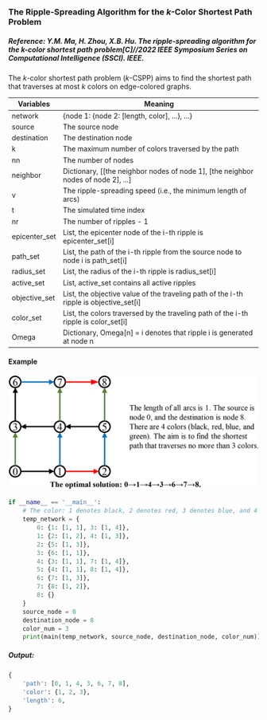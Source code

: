 ### The Ripple-Spreading Algorithm for the $k$-Color Shortest Path Problem

##### Reference: Y.M. Ma, H. Zhou, X.B. Hu. The ripple-spreading algorithm for the k-color shortest path problem[C]//2022 IEEE Symposium Series on Computational Intelligence (SSCI). IEEE.

The $k$-color shortest path problem ($k$-CSPP) aims to find the shortest path that traverses at most $k$ colors on edge-colored graphs.

| Variables     | Meaning                                                      |
| ------------- | ------------------------------------------------------------ |
| network       | {node 1: {node 2: [length, color], ...}, ...}                |
| source        | The source node                                              |
| destination   | The destination node                                         |
| k             | The maximum number of colors traversed by the path           |
| nn            | The number of nodes                                          |
| neighbor      | Dictionary, [[the neighbor nodes of node 1], [the neighbor nodes of node 2], ...]    |
| v             | The ripple-spreading speed (i.e., the minimum length of arcs) |
| t             | The simulated time index                                     |
| nr            | The number of ripples - 1                                    |
| epicenter_set | List, the epicenter node of the i-th ripple is epicenter_set[i] |
| path_set      | List, the path of the i-th ripple from the source node to node i is path_set[i] |
| radius_set    | List, the radius of the i-th ripple is radius_set[i]         |
| active_set    | List, active_set contains all active ripples                 |
| objective_set | List, the objective value of the traveling path of the i-th ripple is objective_set[i] |
| color_set     | List, the colors traversed by the traveling path of the i-th ripple is color_set[i] |
| Omega         | Dictionary, Omega[n] = i denotes that ripple i is generated at node n |

#### Example
![image](https://github.com/Xavier-MaYiMing/The-ripple-spreading-algorithm-for-the-k-color-shortest-path-problem/blob/main/k-CSPP%20example.png)

```python
if __name__ == '__main__':
    # The color: 1 denotes black, 2 denotes red, 3 denotes blue, and 4 denotes green.
    temp_network = {
        0: {1: [1, 1], 3: [1, 4]},
        1: {2: [1, 2], 4: [1, 3]},
        2: {5: [1, 3]},
        3: {6: [1, 1]},
        4: {3: [1, 1], 7: [1, 4]},
        5: {4: [1, 1], 8: [1, 4]},
        6: {7: [1, 3]},
        7: {8: [1, 2]},
        8: {}
    }
    source_node = 0
    destination_node = 8
    color_num = 3
    print(main(temp_network, source_node, destination_node, color_num))
```

##### Output:

```python
{
    'path': [0, 1, 4, 3, 6, 7, 8], 
    'color': {1, 2, 3}, 
    'length': 6,
}
```

